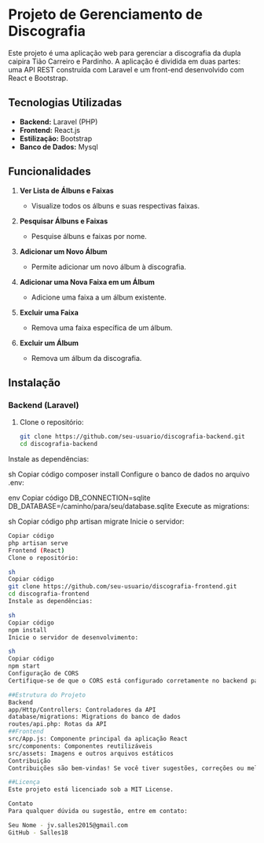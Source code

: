 # Projeto de Gerenciamento de Discografia

Este projeto é uma aplicação web para gerenciar a discografia da dupla caipira Tião Carreiro e Pardinho. A aplicação é dividida em duas partes: uma API REST construída com Laravel e um front-end desenvolvido com React e Bootstrap.

## Tecnologias Utilizadas

- **Backend:** Laravel (PHP)
- **Frontend:** React.js
- **Estilização:** Bootstrap
- **Banco de Dados:** Mysql 

## Funcionalidades

1. **Ver Lista de Álbuns e Faixas**
   - Visualize todos os álbuns e suas respectivas faixas.

2. **Pesquisar Álbuns e Faixas**
   - Pesquise álbuns e faixas por nome.

3. **Adicionar um Novo Álbum**
   - Permite adicionar um novo álbum à discografia.

4. **Adicionar uma Nova Faixa em um Álbum**
   - Adicione uma faixa a um álbum existente.

5. **Excluir uma Faixa**
   - Remova uma faixa específica de um álbum.

6. **Excluir um Álbum**
   - Remova um álbum da discografia.

## Instalação

### Backend (Laravel)

1. Clone o repositório:

   ```sh
   git clone https://github.com/seu-usuario/discografia-backend.git
   cd discografia-backend
Instale as dependências:

sh
Copiar código
composer install
Configure o banco de dados no arquivo .env:

env
Copiar código
DB_CONNECTION=sqlite
DB_DATABASE=/caminho/para/seu/database.sqlite
Execute as migrations:

sh
Copiar código
php artisan migrate
Inicie o servidor:

```sh
Copiar código
php artisan serve
Frontend (React)
Clone o repositório:

sh
Copiar código
git clone https://github.com/seu-usuario/discografia-frontend.git
cd discografia-frontend
Instale as dependências:

sh
Copiar código
npm install
Inicie o servidor de desenvolvimento:

sh
Copiar código
npm start
Configuração de CORS
Certifique-se de que o CORS está configurado corretamente no backend para permitir solicitações do frontend. O Laravel já inclui um middleware para CORS. Verifique o arquivo config/cors.php para ajustar as configurações conforme necessário.

##Estrutura do Projeto
Backend
app/Http/Controllers: Controladores da API
database/migrations: Migrations do banco de dados
routes/api.php: Rotas da API
##Frontend
src/App.js: Componente principal da aplicação React
src/components: Componentes reutilizáveis
src/assets: Imagens e outros arquivos estáticos
Contribuição
Contribuições são bem-vindas! Se você tiver sugestões, correções ou melhorias, sinta-se à vontade para abrir um issue ou enviar um pull request.

##Licença
Este projeto está licenciado sob a MIT License.

Contato
Para qualquer dúvida ou sugestão, entre em contato:

Seu Nome - jv.salles2015@gmail.com
GitHub - Salles18
